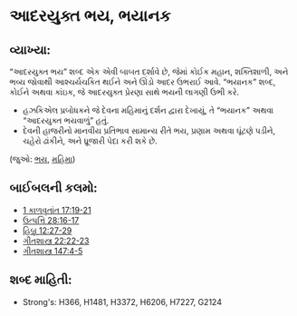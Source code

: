 # આદરયુક્ત ભય, ભયાનક 

## વ્યાખ્યા: 

“આદરયુક્ત ભય” શબ્દ એક એવી બાબત દર્શાવે છે, જેમાં કોઈક મહાન, શક્તિશાળી, અને ભવ્ય જોવાથી આશ્ચર્યચકિત થઈને અને ઊંડો આદર ઉભરાઈ આવે.
“ભયાનક” શબ્દ, કોઈને અથવા કાંઇક, જે આદરયુક્ત પ્રેરણા સાથે ભયની લાગણી ઉભી કરે.

* હઝકિએલ પ્રબોધકને જે દેવના મહિમાનું દર્શન દ્વારા દેખાયું, તે “ભયાનક” અથવા “આદરયુક્ત ભયવાળું” હતું.
* દેવની હાજરીનો માનવીય પ્રતિભાવ સામાન્ય રીતે ભય, પ્રણામ અથવા ઘૂંટણે પડીને, ચહેરો ઢાંકીને, અને ધ્રૂજારી પેદા કરી શકે છે.

(જુઓ: [ભય](../kt/fear.md), [મહિમા](../kt/glory.md))

## બાઈબલની કલમો: 

* [1 કાળવૃતાંત 17:19-21](rc://gu/tn/help/1ch/17/19)
* [ઉત્પત્તિ 28:16-17](rc://gu/tn/help/gen/28/16)
* [હિબ્રૂ 12:27-29](rc://gu/tn/help/heb/12/27)
* [ગીતશાસ્ત્ર 22:22-23](rc://gu/tn/help/psa/022/022)
* [ગીતશાસ્ત્ર 147:4-5](rc://gu/tn/help/psa/147/004)

## શબ્દ માહિતી: 

* Strong's: H366, H1481, H3372, H6206, H7227, G2124
